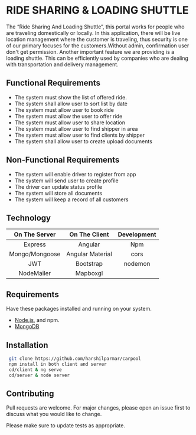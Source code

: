 # RIDE SHARING & LOADING SHUTTLE

The “Ride Sharing And Loading Shuttle”, this portal works for people who are traveling domestically or locally. In this application, there will be live location management where the customer is traveling, thus security is one of our primary focuses for the customers.Without admin, confirmation user don't get permission. Another important feature we are providing is a loading shuttle. This can be efficiently used by companies who are dealing with transportation and delivery management.

## Functional Requirements
* The system must show the list of offered ride.
* The system shall allow user to sort list by date
* The system must allow user to book ride
* The system must allow the user to offer ride
* The system must allow user to share location
* The system must allow user to find shipper in area
* The system must allow user to find clients by shipper
* The system shall allow user to create upload documents

## Non-Functional Requirements

* The system will enable driver to register from app
* The system will send user to create profile
* The driver can update status profile
* The system will store all documents
* The system will keep a record of all customers


## Technology


| On The Server  | On The Client | Development |
|:--------------:|:-------------:|:-----------:|
| Express        | Angular       | Npm       |
| Mongo/Mongoose | Angular Material| cors         |
| JWT            | Bootstrap      | nodemon    |
| NodeMailer     | Mapboxgl     ||

## Requirements

Have these packages installed and running on your system.

- [Node.js](https://nodejs.org/download/), and npm.
- [MongoDB](https://www.mongodb.org/downloads)


## Installation
```bash
 git clone https://github.com/harshilparmar/carpool 
 npm install in both client and server
 cd/client & ng serve
 cd/server & node server
```

## Contributing
Pull requests are welcome. For major changes, please open an issue first to discuss what you would like to change.

Please make sure to update tests as appropriate.

